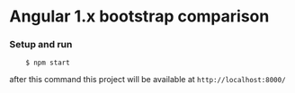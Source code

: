 # Angular 1.x bootstrap comparison

### Setup and run

```
    $ npm start
```

after this command this project will be available at `http://localhost:8000/`